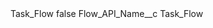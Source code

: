 <?xml version="1.0" encoding="UTF-8"?>
<CustomMetadata xmlns="http://soap.sforce.com/2006/04/metadata" xmlns:xsi="http://www.w3.org/2001/XMLSchema-instance" xmlns:xsd="http://www.w3.org/2001/XMLSchema">
    <label>Task_Flow</label>
    <protected>false</protected>
    <values>
        <field>Flow_API_Name__c</field>
        <value xsi:type="xsd:string">Task_Flow</value>
    </values>
</CustomMetadata>
